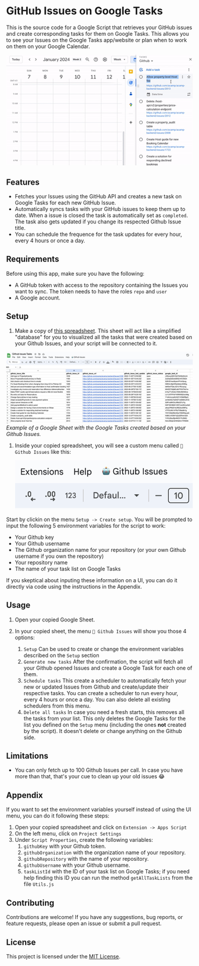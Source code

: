 # GitHub Issues on Google Tasks

This is the source code for a Google Script that retrieves your GitHub issues and create corresponding tasks for them on Google Tasks. This allows you to see your Issues on the Google Tasks app/website or plan when to work on them on your Google Calendar.

![Google Issues on Google Tasks](assets/image2.gif)

## Features

- Fetches your Issues using the GitHub API and creates a new task on Google Tasks for each new GitHub Issue.
- Automatically syncs tasks with your GitHub issues to keep them up to date. When a issue is closed the task is automatically set as `completed`. The task also gets updated if you change its respected Github Issue title.
- You can schedule the frequence for the task updates for every hour, every 4 hours or once a day.

## Requirements

Before using this app, make sure you have the following:

- A GitHub token with access to the repository containing the Issues you want to sync. The token needs to have the roles `repo` and `user`
- A Google account.

## Setup

1. Make a copy of [this spreadsheet](https://docs.google.com/spreadsheets/d/1YDIH2kyJrYJ29bEfck_ncZdb6BXDfU4d_uWqOYllDlo/edit#gid=0).
This sheet will act like a simplified "database" for you to visualized all the tasks that were created based on your Github Issues, and your script will be connected to it.

![Google Sheet example](assets/image3.png)
*Example of a Google Sheet with the Google Tasks created based on your Github Issues.*

1. Inside your copied spreadsheet, you will see a custom menu called `🤖 Github Issues` like this:

   ![Menu](assets/image1.png)

Start by clickin on the menu `Setup -> Create setup`. You will be prompted to input the following 5 environment variables for the script to work:

- Your Github key
- Your Github username
- The Github organization name for your repository (or your own Github username if you own the repository)
- Your repository name
- The name of your task list on Google Tasks
  
If you skeptical about inputing these information on a UI, you can do it directly via code using the instructions in the Appendix.

## Usage

1. Open your copied Google Sheet.

2. In your copied sheet, the menu `🤖 Github Issues` will show you those 4 options:

   1. `Setup`
   Can be used to create or change the environment variables described on the `Setup` section
   2. `Generate new tasks`
   After the confirmation, the script will fetch all your Github opened Issues and create a Google Task for each one of them.
   3. `Schedule tasks`
   This create a scheduler to automatically fetch your new or updated Issues from Github and create/update their respective tasks. You can create a scheduler to run every hour, every 4 hours or once a day. You can also delete all existing schedulers from this menu.
   4. `Delete all tasks`
   In case you need a fresh starts, this removes all the tasks from your list. This only deletes the Google Tasks for the list you defined on the `Setup` menu (including the ones **not** created by the script). It doesn't delete or change anything on the Github side.

## Limitations

- You can only fetch up to 100 Github Issues per call. In case you have more than that, that's your cue to clean up your old issues 😂

## Appendix

If you want to set the environment variables yourself instead of using the UI menu, you can do it following these steps:

1. Open your copied spreadsheet and click on `Extension -> Apps Script`
2. On the left menu, click on `Project Settings`
3. Under `Script Properties`, create the following variables:
   1. `githubKey` with your Github token.
   2. `githubOrganization` with the organization name of your repository.
   3. `githubRepository` with the name of your repository.
   4. `githubUsername` with your Github username.
   5. `taskListId` with the ID of your task list on Google Tasks; if you need help finding this ID you can run the method `getAllTaskLists` from the file `Utils.js`

## Contributing

Contributions are welcome! If you have any suggestions, bug reports, or feature requests, please open an issue or submit a pull request.

## License

This project is licensed under the [MIT License](LICENSE).
